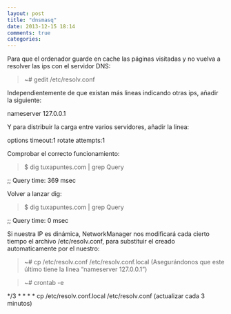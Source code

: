```yaml
---
layout: post
title: "dnsmasq"
date: 2013-12-15 18:14
comments: true
categories: 
---
```

Para que el ordenador guarde en cache las páginas visitadas y no vuelva a resolver las ips con el servidor DNS:

>~# gedit /etc/resolv.conf

Independientemente de que existan más lineas indicando otras ips, añadir la siguiente:

nameserver 127.0.0.1

Y para distribuir la carga entre varios servidores, añadir la linea:

options timeout:1 rotate attempts:1

Comprobar el correcto funcionamiento:

>$ dig tuxapuntes.com | grep Query

;; Query time: 369 msec

Volver a lanzar dig:

>$ dig tuxapuntes.com | grep Query

;; Query time: 0 msec

Si nuestra IP es dinámica, NetworkManager nos modificará cada cierto tiempo el archivo /etc/resolv.conf, para substituir el creado automaticamente por el nuestro:

>~# cp /etc/resolv.conf /etc/resolv.conf.local (Asegurándonos que este último tiene la linea “nameserver 127.0.0.1”)

>~# crontab -e

*/3 * * * * cp /etc/resolv.conf.local /etc/resolv.conf (actualizar cada 3 minutos)

